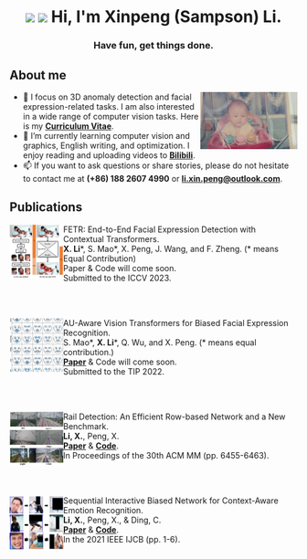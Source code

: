 <h1 align="center"><img src="https://github.com/TheDudeThatCode/TheDudeThatCode/blob/master/Assets/Hi.gif" width="29px"> <img src="https://github.com/TheDudeThatCode/TheDudeThatCode/blob/master/Assets/Earth.gif" width="24px"> Hi, I'm Xinpeng (Sampson) Li.</h1>
<h3 align="center">Have fun, get things done. </h3>

## About me
<a target="_blank" align="center">
  <img align="right" top="500" height="100" width="170" alt="GIF" src="https://github.com/Sampson-Lee/Sampson-Lee/blob/main/photos.gif">
</a>

- 👀 I focus on 3D anomaly detection and facial expression-related tasks. I am also interested in a wide range of computer vision tasks. Here is my **[Curriculum Vitae](https://github.com/Sampson-Lee/Sampson-Lee/blob/main/CV_XinpengLi_2023.pdf)**.
- 🌱 I’m currently learning computer vision and graphics, English writing, and optimization. I enjoy reading and uploading videos to **[Bilibili](https://space.bilibili.com/111355637/)**. 
- 📫 If you want to ask questions or share stories, please do not hesitate to contact me at **(+86) 188 2607 4990** or **li.xin.peng@outlook.com**.


## Publications 

[<img align="left" height="94px" width="94px" alt="ICCV" src="https://github.com/Sampson-Lee/Sampson-Lee/blob/main/ICCV_2022_FETR_logo.png"/>]()
FETR: End-to-End Facial Expression Detection with Contextual Transformers. \
**X. Li**\*, S. Mao\*, X. Peng, J. Wang, and F. Zheng. (* means Equal Contribution) \
Paper & Code will come soon. \
Submitted to the ICCV 2023.

<br/>
<br/>

[<img align="left" height="94px" width="94px" alt="TIP" src="https://github.com/Sampson-Lee/Sampson-Lee/blob/main/TIP_2022_AU_ViT_logo.png"/>]()
AU-Aware Vision Transformers for Biased Facial Expression Recognition. \
S. Mao\*, **X. Li**\*, Q. Wu, and X. Peng. (\* means equal contribution.)\
[**Paper**](https://github.com/Sampson-Lee/Sampson-Lee/blob/main/TIP_2022_AU_ViT.pdf) & Code will come soon. \
Submitted to the TIP 2022.

<br/>
<br/>

[<img align="left" height="94px" width="94px" alt="ACMMM" src="https://github.com/Sampson-Lee/Sampson-Lee/blob/main/ACM_MM_2022_Rail_Detection_logo.png"/>]()
Rail Detection: An Efficient Row-based Network and a New Benchmark. \
**Li, X.**, Peng, X. \
[**Paper**](https://github.com/Sampson-Lee/Sampson-Lee/blob/main/ACM_MM_2022_Rail_Detection.pdf) & [**Code**](https://github.com/Sampson-Lee/Rail-Detection). \
In Proceedings of the 30th ACM MM (pp. 6455-6463).

<br/>
<br/>

[<img align="left" height="94px" width="94px" alt="IJCB" src="https://github.com/Sampson-Lee/Sampson-Lee/blob/main/IJCB_2021_SCB_Net_logo.png"/>]()
Sequential Interactive Biased Network for Context-Aware Emotion Recognition. \
**Li, X.**, Peng, X., & Ding, C. \
[**Paper**](https://github.com/Sampson-Lee/Sampson-Lee/blob/main/IJCB_2021_SCB_Net.pdf) & [**Code**](https://github.com/Sampson-Lee/SIB-Net). \
In the 2021 IEEE IJCB (pp. 1-6).


<br/>
